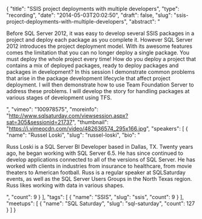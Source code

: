 {
  "title": "SSIS project deployments with multiple developers",
  "type": "recording",
  "date": "2014-05-03T20:02:50",
  "draft": false,
  "slug": "ssis-project-deployments-with-multiple-developers",
  "abstract": "<p>Before SQL Server 2012, it was easy to develop several SSIS packages in a project and deploy each package as you complete it. However SQL Server 2012 introduces the project deployment model. With its awesome features comes the limitation that you can no longer deploy a single package. You must deploy the whole project every time! How do you deploy a project that contains a mix of deployed packages, ready to deploy packages and packages in development? In this session I demonstrate common problems that arise in the package development lifecycle that affect project deployment. I will then demonstrate how to use Team Foundation Server to address these problems. I will develop the story for handling packages at various stages of development using TFS.</p>",
  "vimeo": "100978575",
  "moreinfo": "http://www.sqlsaturday.com/viewsession.aspx?sat=305&sessionid=21737",
  "thumbnail": "https://i.vimeocdn.com/video/482636574_295x166.jpg",
  "speakers": [
    {
      "name": "Russel Loski",
      "slug": "russel-loski",
      "bio": "<p>Russ Loski is a SQL Server BI Developer based in Dallas, TX. Twenty years ago, he began working with SQL Server 6.5. He has since continued to develop applications connected to all of the versions of SQL Server. He has worked with clients in industries from insurance to healthcare, from movie theaters to American football.  Russ is a regular speaker at SQLSaturday events, as well as the SQL Server Users Groups in the North Texas region. Russ likes working with data in various shapes.</p>",
      "count": 9
    }
  ],
  "tags": [
    {
      "name": "SSIS",
      "slug": "ssis",
      "count": 9
    }
  ],
  "meetups": [
    {
      "name": "SQL Saturday",
      "slug": "sql-saturday",
      "count": 127
    }
  ]
}